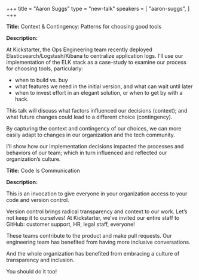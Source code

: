 +++
title = "Aaron Suggs"
type = "new-talk"
speakers = [
        "aaron-suggs",
]
+++
<div class="span-15  ">
  <div class="span-15  last ">
  <p><strong>Title:</strong>
Context & Contingency: Patterns for choosing good tools
</p>

<p><strong>Description:</strong></p>
<p>At Kickstarter, the Ops Engineering team recently deployed Elasticsearch/Logstash/Kibana to centralize application logs. I’ll use our implementation of the ELK stack as a case-study to examine our process for choosing tools, particularly:
</p>
<ul>
<li>when to build vs. buy</li>
<li>what features we need in the initial version, and what can wait until later</li>
<li>when to invest effort in an elegant solution, or when to get by with a hack.</li>
</ul></p>
<p>This talk will discuss what factors influenced our decisions (context); and what future changes could lead to a different choice (contingency).
</p>
<p>By capturing the context and contingency of our choices, we can more easily adapt to changes in our organization and the tech community.
</p>
<p>I’ll show how our implementation decisions impacted the processes and behaviors of our team; which in turn influenced and reflected our organization’s culture.
</p>
  </div>
</div>

<div class="span-15  ">
  <div class="span-15  last ">
  <p><strong>Title:</strong>
Code Is Communication
</p>

<p><strong>Description:</strong></p>
<p>This is an invocation to give everyone in your organization access to your code and version control.
</p>
<p>Version control brings radical transparency and context to our work. Let’s not keep it to ourselves! At Kickstarter, we’ve invited our entire staff to GitHub: customer support, HR, legal staff, everyone!
</p>
<p>These teams contribute to the product and make pull requests. Our engineering team has benefited from having more inclusive conversations.
</p>
<p>And the whole organization has benefited from embracing a culture of transparency and inclusion.
</p>
<p>You should do it too!</p>
  </div>
</div>